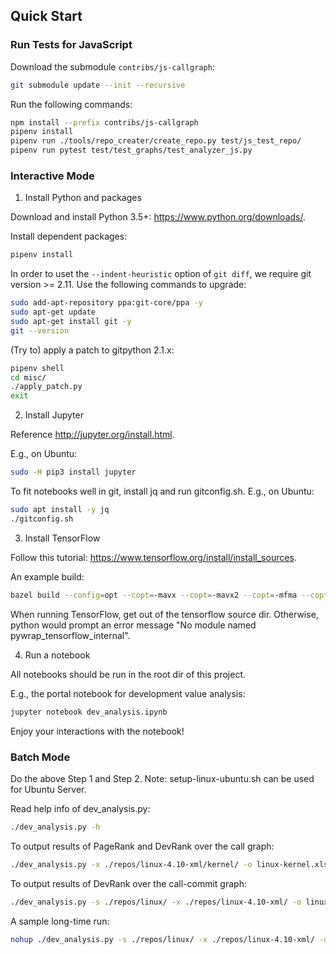 
## Quick Start

### Run Tests for JavaScript

Download the submodule `contribs/js-callgraph`:
```bash
git submodule update --init --recursive
```

Run the following commands:
```bash
npm install --prefix contribs/js-callgraph
pipenv install
pipenv run ./tools/repo_creater/create_repo.py test/js_test_repo/
pipenv run pytest test/test_graphs/test_analyzer_js.py
```


### Interactive Mode

1. Install Python and packages

Download and install Python 3.5+: <https://www.python.org/downloads/>.

Install dependent packages:
```bash
pipenv install
```

In order to uset the `--indent-heuristic` option of `git diff`, we require git version >= 2.11. Use the following commands to upgrade:
```bash
sudo add-apt-repository ppa:git-core/ppa -y
sudo apt-get update
sudo apt-get install git -y
git --version
```

(Try to) apply a patch to gitpython 2.1.x:
```bash
pipenv shell
cd misc/
./apply_patch.py
exit
```

2. Install Jupyter

Reference <http://jupyter.org/install.html>.

E.g., on Ubuntu:
```bash
sudo -H pip3 install jupyter
```

To fit notebooks well in git, install jq and run gitconfig.sh. E.g., on Ubuntu:
```bash
sudo apt install -y jq
./gitconfig.sh
```

3. Install TensorFlow

Follow this tutorial: https://www.tensorflow.org/install/install_sources.

An example build:

```bash
bazel build --config=opt --copt=-mavx --copt=-mavx2 --copt=-mfma --copt=-msse4.1 --copt=-msse4.2 //tensorflow/tools/pip_package:build_pip_package
```

When running TensorFlow, get out of the tensorflow source dir. Otherwise,
python would prompt an error message "No module named
pywrap_tensorflow_internal".

4. Run a notebook

All notebooks should be run in the root dir of this project.

E.g., the portal notebook for development value analysis:
```bash
jupyter notebook dev_analysis.ipynb
```

Enjoy your interactions with the notebook!

### Batch Mode

Do the above Step 1 and Step 2.
Note: setup-linux-ubuntu.sh can be used for Ubuntu Server.

Read help info of dev_analysis.py:
```bash
./dev_analysis.py -h
```

To output results of PageRank and DevRank over the call graph:
```bash
./dev_analysis.py -x ./repos/linux-4.10-xml/kernel/ -o linux-kernel.xlsx -a 0 1 0.05 -pd
```

To output results of DevRank over the call-commit graph:
```bash
./dev_analysis.py -s ./repos/linux/ -x ./repos/linux-4.10-xml/ -o linux-cc.xlsx -n 100 200 -a 0 1 0.05 -c
```

A sample long-time run:
```bash
nohup ./dev_analysis.py -s ./repos/linux/ -x ./repos/linux-4.10-xml/ -o linux-4.10-cc.xlsx -n 1000 10000 -a 0 1 0.05 -c > dev.out 2>&1 &
```
